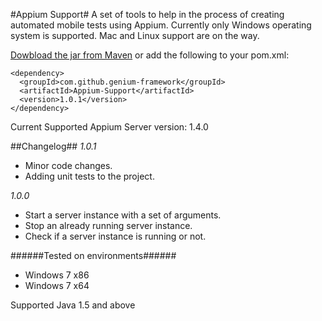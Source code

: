 #Appium Support#
A set of tools to help in the process of creating automated mobile tests using Appium. Currently only Windows operating system is supported. Mac and Linux support are on the way.

[Dowbload the jar from Maven](https://search.maven.org/#search%7Cga%7C1%7Cg%3A%22com.github.genium-framework%22%20AND%20a%3A%22Appium-Support%22) or add the following to your pom.xml:

```
<dependency>
  <groupId>com.github.genium-framework</groupId>
  <artifactId>Appium-Support</artifactId>
  <version>1.0.1</version>
</dependency>
```

Current Supported Appium Server version: 1.4.0

##Changelog##
*1.0.1*
- Minor code changes.
- Adding unit tests to the project.

*1.0.0*
- Start a server instance with a set of arguments.
- Stop an already running server instance.
- Check if a server instance is running or not.

######Tested on environments######
- Windows 7 x86
- Windows 7 x64

Supported Java 1.5 and above

